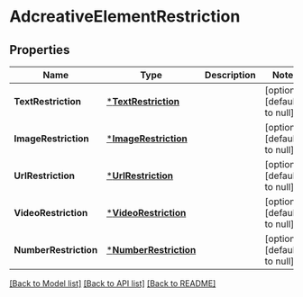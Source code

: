 # AdcreativeElementRestriction

## Properties
Name | Type | Description | Notes
------------ | ------------- | ------------- | -------------
**TextRestriction** | [***TextRestriction**](text_restriction.md) |  | [optional] [default to null]
**ImageRestriction** | [***ImageRestriction**](image_restriction.md) |  | [optional] [default to null]
**UrlRestriction** | [***UrlRestriction**](url_restriction.md) |  | [optional] [default to null]
**VideoRestriction** | [***VideoRestriction**](video_restriction.md) |  | [optional] [default to null]
**NumberRestriction** | [***NumberRestriction**](number_restriction.md) |  | [optional] [default to null]

[[Back to Model list]](../README.md#documentation-for-models) [[Back to API list]](../README.md#documentation-for-api-endpoints) [[Back to README]](../README.md)


